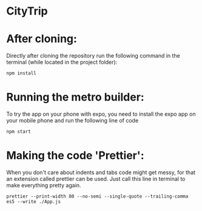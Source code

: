 # CityTrip

<h1>After cloning:</h1>
<p>Directly after cloning the repository run the following command in the terminal (while located in the project folder):</p>

    npm install

<h1>Running the metro builder:</h1>
<p>To try the app on your phone with expo, you need to install the expo app on your mobile phone and run the following line of code</p>

    npm start

<h1>Making the code 'Prettier':</h1>
<p>When you don't care about indents and tabs code might get messy, for that an extension called prettier can be used. Just call this line in terminal to make everything pretty again.</p>

    prettier --print-width 80 --no-semi --single-quote --trailing-comma es5 --write ./App.js
